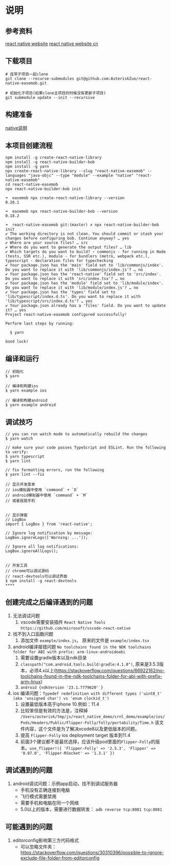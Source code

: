 # 说明

## 参考资料
[react native website](https://reactnative.dev/)
[react native website cn](https://reactnative.cn/)

## 下载项目
```
# 连带子项目一起clone
git clone --recurse-submodules git@github.com:AsteriskZuo/react-native-easemob.git

# 初始化子项目(如果clone主项目的时候没有更新子项目)
git submodule update --init --recursive
```

## 构建准备
[native说明](../native_src/cpp/README.md)

## 本项目创建流程
```~bash
npm install -g create-react-native-library
npm install -g react-native-builder-bob
npm install -g yarn
npx create-react-native-library --slug "react-native-easemob" --languages "java-objc" --type "module" --example "native" "react-native-easemob"
cd react-native-easemob
npx react-native-builder-bob init

```

```~bash
➜  easemob npx create-react-native-library --version
0.20.1
```

```~bash
➜  easemob npx react-native-builder-bob --version
0.18.2
```

```~bash
➜  react-native-easemob git:(master) ✗ npx react-native-builder-bob init
✔ The working directory is not clean. You should commit or stash your changes before configuring bob. Continue anyway? … yes
✔ Where are your source files? … src
✔ Where do you want to generate the output files? … lib
✔ Which targets do you want to build? › commonjs - for running in Node (tests, SSR etc.), module - for bundlers (metro, webpack etc.), typescript - declaration files for typechecking
✔ Your package.json has the 'main' field set to 'lib/commonjs/index'. Do you want to replace it with 'lib/commonjs/index.js'? … no
✔ Your package.json has the 'react-native' field set to 'src/index'. Do you want to replace it with 'src/index.tsx'? … no
✔ Your package.json has the 'module' field set to 'lib/module/index'. Do you want to replace it with 'lib/module/index.js'? … no
✔ Your package.json has the 'types' field set to 'lib/typescript/index.d.ts'. Do you want to replace it with 'lib/typescript/src/index.d.ts'? … yes
✔ Your package.json already has a 'files' field. Do you want to update it? … yes
Project react-native-easemob configured successfully!

Perform last steps by running:

  $ yarn

Good luck!
```


## 编译和运行
```~bash
// 初始化
$ yarn

// 编译和构建ios
$ yarn example ios

// 编译和构建android
$ yarn example android
```

## 调试技巧
```~bash
// you can run watch mode to automatically rebuild the changes
$ yarn watch

// make sure your code passes TypeScript and ESLint. Run the following to verify:
$ yarn typescript
$ yarn lint

// fix formatting errors, run the following
$ yarn lint --fix

// 显示开发菜单
// ios模拟器中使用 `command` + `D`
// android模拟器中使用 `command` + `M`
// 或者摇晃手机


// 显示弹窗
// LogBox
import { LogBox } from 'react-native';

// Ignore log notification by message:
LogBox.ignoreLogs(['Warning: ...']);

// Ignore all log notifications:
LogBox.ignoreAllLogs();


// 开发工具
// chrome可以调试源码
// react-devtools可以调试界面
$ npm install -g react-devtools
****

```


## 创建完成之后编译遇到的问题
1. 无法调试问题
   1. vscode需要安装插件 `React Native Tools` `https://github.com/microsoft/vscode-react-native`
2. 找不到入口函数问题
   1. 添加文件 `example/index.js`， 原来的文件是 `example/index.tsx`
3. android编译报错问题 `No toolchains found in the NDK toolchains folder for ABI with prefix: arm-linux-androideabi`
   1. 需要设置gradle版本以及ndk目录
   2. `classpath("com.android.tools.build:gradle:4.1.0")`, 原来是3.5.3版本，必须4.x以上(https://stackoverflow.com/questions/66922162/no-toolchains-found-in-the-ndk-toolchains-folder-for-abi-with-prefix-arm-linux)
   3. `android {ndkVersion '23.1.7779620' }`
4. ios 编译问题：`Typedef redefinition with different types ('uint8_t' (aka 'unsigned char') vs 'enum clockid_t')`
   1. 设置最低版本高于iphone 10.例如：11.4
   2. 比较笨但是有效的方法是，注释掉 `/Users/asterisk/tmp/js/react_native_demo/crnl_demo/example/ios/Pods/Headers/Public/Flipper-Folly/folly/portability/Time.h` 该文件内容，这个文件是为了解决xcode8以及更低版本的问题。
   3. 提高 `Flipper-Folly` ios deployment target 版本到11.4
   4. 前面3个建议都不是最优选择，应该升级pod里面的`Flipper-Folly`的版本。`use_flipper!({ 'Flipper-Folly' => '2.5.3', 'Flipper' => '0.87.0', 'Flipper-RSocket' => '1.3.1' })`




## 调试遇到的问题
1. android调试问题：示例app启动，找不到调试服务器
   * 手机没有正确连接到电脑
   * 飞行模式需要禁用
   * 需要手机和电脑在同一个网络
   * 5.0以上的版本，需要进行数据转发： `adb reverse tcp:8081 tcp:8081`

## 可能遇到的问题
1. editorconfig影响第三方代码格式
   * 可以忽略文件夹： https://stackoverflow.com/questions/30310396/possible-to-ignore-exclude-file-folder-from-editorconfig
